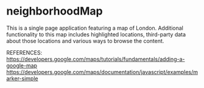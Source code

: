 # neighborhoodMap

This is a single page application featuring a map of London. Additional functionality to this map includes highlighted locations, third-party data about those locations and various ways to browse the content.

REFERENCES:
https://developers.google.com/maps/tutorials/fundamentals/adding-a-google-map
https://developers.google.com/maps/documentation/javascript/examples/marker-simple
